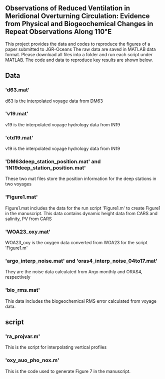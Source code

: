 ## Observations of Reduced Ventilation in Meridional Overturning Circulation: Evidence from Physical and Biogeochemical Changes in Repeat Observations Along 110°E
This project provides the data and codes to reproduce the figures of a paper submitted to JGR-Oceans
The raw data are saved in MATLAB data format. Please download all files into a folder and run each script under MATLAB. The code and data to reproduce key results are shown below. 


## Data

### 'd63.mat'
d63 is the interpolated voyage data from DM63
### 'v19.mat'
v19 is the interpolated voyage hydrology data from IN19
### 'ctd19.mat'
v19 is the interpolated voyage hydrology data from IN19
### 'DM63deep_station_position.mat' and 'IN19deep_station_position.mat'
These two mat files store the position information for the deep stations in two voyages
### 'Figure1.mat'
Figure1.mat includes the data for the run script 'Figure1.m' to create Figure1 in the manuscript.
This data contains dynamic height data from CARS and salinity, PV from CARS
### 'WOA23_oxy.mat'
WOA23_oxy is the oxygen data converted from WOA23 for the script 'Figure1.m'
### 'argo_interp_noise.mat' and 'oras4_interp_noise_04to17.mat'
They are the noise data calculated from Argo monthly and ORAS4, respectively
### 'bio_rms.mat'
This data includes the biogeochemical RMS error calculated from voyage data.

## script
### 'ra_projvar.m'
This is the script for interpolating vertical profiles
### 'oxy_auo_pho_nox.m'
This is the code used to generate Figure 7 in the manuscript.



 
